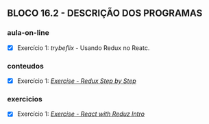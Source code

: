 ## BLOCO 16.2 - DESCRIÇÃO DOS PROGRAMAS

### aula-on-line
- [x] Exercício 1: _trybeflix_ - Usando Redux no Reatc.

### conteudos
- [x] Exercício 1: _[Exercise - Redux Step by Step](https://github.com/Wesley-Maia/exercises-redux-step-by-step)_

### exercicios
- [x] Exercício 1: _[Exercise - React with Reduz Intro](https://github.com/tryber/exercise-react-with-redux-intro)_

